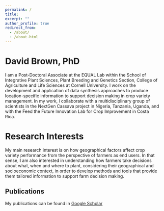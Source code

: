 ```yaml
---
permalink: /
title:
excerpt: ""
author_profile: true
redirect_from: 
  - /about/
  - /about.html
---
```

David Brown, PhD
======  
I am a Post-Doctoral Associate at the EQUAL Lab within the School of Integrative Plant Sciences, Plant Breeding and Genetics Section, College of Agriculture and Life Sciences at Cornell University. I work on the development and application of data synthesis approaches to produce location-specific information to support decision making in crop variety management. In my work, I collaborate with a multidisciplinary group of scientists in the NextGen Cassava project in Nigeria, Tanzania, Uganda, and with the Feed the Future Innovation Lab for Crop Improvement in Costa Rica. 

Research Interests
======
My main research interest is on how geographical factors affect crop variety performance from the perspective of farmers as end users. In that sense, I am also interested in understanding how farmers take decisions about what, when and where to plant, considering their geographical and socioeconomic context, in order to develop methods and tools that provide them tailored information to support farm decision making. 

Publications
------
My publications can be found in [Google Scholar](https://scholar.google.com/citations?user=GWrO8vcAAAAJ&hl=en) 



